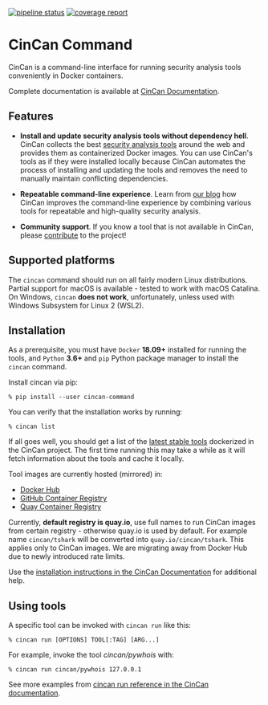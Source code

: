 [![pipeline status](https://gitlab.com/CinCan/cincan-command/badges/master/pipeline.svg)](https://gitlab.com/CinCan/cincan-command/commits/master)
[![coverage report](https://gitlab.com/CinCan/cincan-command/badges/master/coverage.svg)](https://gitlab.com/CinCan/cincan-command/commits/master)

# CinCan Command

CinCan is a command-line interface for running security analysis tools conveniently in Docker containers.

Complete documentation is available at [CinCan Documentation](https://cincan.gitlab.io/cincan-command/).

## Features

 - **Install and update security analysis tools without dependency hell**. CinCan collects the best [security analysis tools](https://gitlab.com/CinCan/tools) around the web and provides them as containerized Docker images. You can use CinCan's tools as if they were installed locally because CinCan automates the process of installing and updating the tools and removes the need to manually maintain conflicting dependencies.

 - **Repeatable command-line experience**. Learn from [our blog](https://cincan.io/blog/) how CinCan improves the command-line experience by combining various tools for repeatable and high-quality security analysis.

 - **Community support**. If you know a tool that is not available in CinCan, please [contribute](https://gitlab.com/CinCan/tools/-/blob/master/CONTRIBUTING.md) to the project!

## Supported platforms

The `cincan` command should run on all fairly modern Linux distributions. Partial support for macOS is available - tested to work with macOS Catalina. On Windows, `cincan` **does not work**, unfortunately, unless used with Windows Subsystem for Linux 2 (WSL2). 

## Installation

As a prerequisite, you must have `Docker` **18.09+** installed for running the tools, and `Python` **3.6+** and `pip` Python package manager to install the `cincan` command.

Install cincan via pip:

    % pip install --user cincan-command

You can verify that the installation works by running:

    % cincan list

If all goes well, you should get a list of the [latest stable tools](https://gitlab.com/CinCan/tools) dockerized in the CinCan project. The first time running this may take a while as it will fetch information about the tools and cache it locally.

Tool images are currently hosted (mirrored) in:

 * [Docker Hub](https://hub.docker.com/u/cincan)
 * [GitHub Container Registry](https://github.com/orgs/cincanproject/packages)
 * [Quay Container Registry](https://quay.io/organization/cincan/)

Currently, **default registry is quay.io**, use full names to run CinCan images from certain registry - otherwise quay.io is used by default. For example name `cincan/tshark` will be converted into `quay.io/cincan/tshark`. This applies only to CinCan images. We are migrating away from Docker Hub due to newly introduced rate limits.

Use the [installation instructions in the CinCan Documentation](https://cincan.gitlab.io/cincan-command/installation.html) for additional help.

## Using tools

A specific tool can be invoked with `cincan run` like this:

    % cincan run [OPTIONS] TOOL[:TAG] [ARG...]

For example, invoke the tool *cincan/pywhois* with:

    % cincan run cincan/pywhois 127.0.0.1

See more examples from [cincan run reference in the CinCan documentation](https://cincan.gitlab.io/cincan-command/commands/cincan_run.html).
